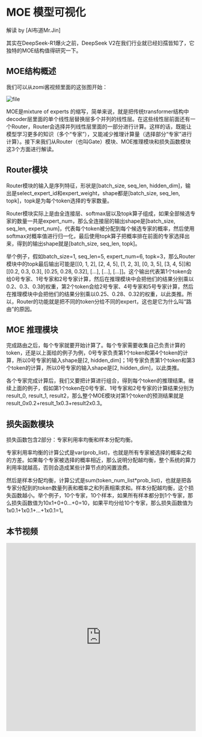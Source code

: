 # MOE 模型可视化

解读 by [AI布道Mr.Jin]

其实在DeepSeek-R1爆火之前，DeepSeek V2在我们行业就已经妇孺皆知了，它独特的MOE结构值得研究一下。

## MOE结构概述

我们可以从zomi酱视频里面的这张图开始：

![file](http://image.openwrite.cn/33719_D3965B8EB13E4241A927D74DA36C0837.png)

MOE是mixture of experts 的缩写，简单来说，就是把传统transformer结构中decoder层里面的单个线性层替换层多个并列的线性层。在这些线性层前面还有一个Router，Router会选择并列线性层里面的一部分进行计算。这样的话，既能让模型学习更多的知识（多个“专家”），又能减少推理计算量（选择部分“专家”进行计算）。接下来我们从Router（也叫Gate）模块、MOE推理模块和损失函数模块这3个方面进行解读。

## Router模块

Router模块的输入是序列特征，形状是[batch_size, seq_len, hidden_dim]，输出是select_expert_id和expert_weight，shape都是[batch_size, seq_len, topk]，topk是为每个token选择的专家数量。

Router模块实际上是由全连接层、softmax层以及topk算子组成，如果全部候选专家的数量一共是expert_num，那么全连接层的输出shape是[batch_size, seq_len, expert_num]，代表每个token被分配到每个候选专家的概率，然后使用softmax对概率值进行归一化，最后使用topk算子把概率排在前面的专家选择出来，得到的输出shape就是[batch_size, seq_len, topk]。

举个例子，假如batch_size=1, seq_len=5, expert_num=6, topk=3，那么Router模块中的topk最后输出可能是[[0, 1, 2], [2, 4, 5], [1, 2,  3], [0, 3, 5], [3, 4, 5]]和[[0.2, 0.3, 0.3], [0.25, 0.28, 0.32], [...], [...], [...]]。这个输出代表第1个token会给0号专家、1号专家和2号专家计算，然后在推理模块中会把他们的结果分别乘以0.2、0.3、0.3的权重，第2个token会给2号专家、4号专家和5号专家计算，然后在推理模块中会把他们的结果分别乘以0.25、0.28、0.32的权重，以此类推。所以，Router的功能就是把不同的token分给不同的expert，这也是它为什么叫“路由”的原因。

## MOE 推理模块

完成路由之后，每个专家就要开始计算了。每个专家需要收集自己负责计算的token，还是以上面给的例子为例，0号专家负责第1个token和第4个token的计算，所以0号专家的输入shape是[2, hidden_dim]；1号专家负责第1个token和第3个token的计算，所以0号专家的输入shape是[2, hidden_dim]，以此类推。

各个专家完成计算后，我们又要把计算进行组合，得到每个token的推理结果。继续上面的例子，假如第1个token在0号专家、1号专家和2号专家的计算结果分别为result_0, result_1, result2，那么整个MOE模块对第1个token的预测结果就是result_0x0.2+result_1x0.3+result2x0.3。

## 损失函数模块

损失函数包含2部分：专家利用率均衡和样本分配均衡。

专家利用率均衡的计算公式是var(prob_list)，也就是所有专家被选择的概率之和的方差。如果每个专家被选择的概率相近，那么说明分配越均衡，整个系统的算力利用率就越高，否则会造成某些计算节点的闲置浪费。

然后是样本分配均衡，计算公式是sum(token_num_list*prob_list)，也就是把各专家分配到的token数量列表和概率之和列表相乘求和。样本分配越均衡，这个损失函数越小。举个例子，10个专家，10个样本，如果所有样本都分到1个专家，那么损失函数值为10x1+0+0...+0=10，如果平均分给10个专家，那么损失函数值为1x0.1+1x0.1+...+1x0.1=1。

## 本节视频

<html>
<iframe src="https://player.bilibili.com/player.html?isOutside=true&aid=114109882308562&bvid=BV1Gj9ZYdE4N&cid=28706275882&p=1&as_wide=1&high_quality=1&danmaku=0&t=30&autoplay=0" width="100%" height="500" scrolling="no" border="0" frameborder="no" framespacing="0" allowfullscreen="true"> </iframe>
</html>
